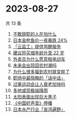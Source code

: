 # 2023-08-27

共 13 条

<!-- BEGIN ZHIHUSEARCH -->
<!-- 最后更新时间 Sun Aug 27 2023 12:12:48 GMT+0800 (China Standard Time) -->
1. [不敢辞职的人在怕什么](https://www.zhihu.com/search?q=不敢辞职的人在怕什么)
1. [日本金枪鱼价一夜暴跌 24%](https://www.zhihu.com/search?q=日本金枪鱼价一夜暴跌%2024%)
1. [「云监工」提供骂醒服务](https://www.zhihu.com/search?q=「云监工」提供骂醒服务)
1. [建议将买烟年龄升至 22 岁](https://www.zhihu.com/search?q=建议将买烟年龄升至%2022%20岁)
1. [外卖员为什么愿意租电动车](https://www.zhihu.com/search?q=外卖员为什么愿意租电动车)
1. [未来会出现回农村潮吗](https://www.zhihu.com/search?q=未来会出现回农村潮吗)
1. [为什么很多猫到农村就变胖了](https://www.zhihu.com/search?q=为什么很多猫到农村就变胖了)
1. [职场中最隐晦的「话中话」](https://www.zhihu.com/search?q=职场中最隐晦的「话中话」)
1. [过量运动会让人衰老加快吗](https://www.zhihu.com/search?q=过量运动会让人衰老加快吗)
1. [多地或现极端降雨](https://www.zhihu.com/search?q=多地或现极端降雨)
1. [太阳表面出现巨大黑子](https://www.zhihu.com/search?q=太阳表面出现巨大黑子)
1. [《中国好声音》停播](https://www.zhihu.com/search?q=《中国好声音》停播)
1. [日本水产行业「哀鸿遍野」](https://www.zhihu.com/search?q=日本水产行业「哀鸿遍野」)
<!-- END ZHIHUSEARCH -->
